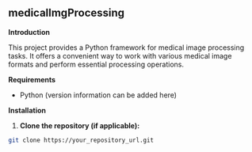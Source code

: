 ## medicalImgProcessing

**Introduction**

This project provides a Python framework for medical image processing tasks. It offers a convenient way to work with various medical image formats and perform essential processing operations.

**Requirements**

* Python (version information can be added here)

**Installation**

1. **Clone the repository (if applicable):**

```bash
git clone https://your_repository_url.git
